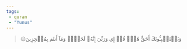 ```yaml
---
tags: 
 - quran 
 - "Yunus"
---
```


> ۞وَيَسۡتَنۢبِـُٔونَكَ أَحَقٌّ هُوَۖ قُلۡ إِي وَرَبِّيٓ إِنَّهُۥ لَحَقّٞۖ وَمَآ أَنتُم بِمُعۡجِزِينَ
